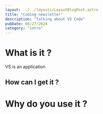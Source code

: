 ```yaml
---
layout: ../../layouts/LayoutBlogPost.astro
title: "Coding-newsletter"
description: "Talking about VS Code"
pubDate: 06/27/2024
category: "intro"
---
```


# What is it ?

VS is an application

## How can I get it ?

# Why do you use it ?